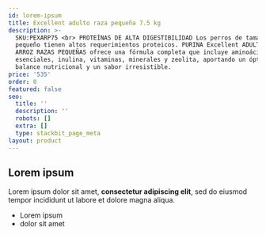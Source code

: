 ```yaml
---
id: lorem-ipsum
title: Excellent adulto raza pequeña 7.5 kg
description: >-
  SKU:PEXARP75 <br> PROTEÍNAS DE ALTA DIGESTIBILIDAD Los perros de tamaño
  pequeño tienen altos requerimientos proteicos. PURINA Excellent ADULTO POLLO Y
  ARROZ RAZAS PEQUEÑAS ofrece una fórmula completa que incluye aminoácidos
  esenciales, inulina, vitaminas, minerales y zeolita, aportando un óptimo
  balance nutricional y un sabor irresistible.
price: '535'
order: 0
featured: false
seo:
  title: ''
  description: ''
  robots: []
  extra: []
  type: stackbit_page_meta
layout: product
---
```

## Lorem ipsum

Lorem ipsum dolor sit amet, **consectetur adipiscing elit**, sed do eiusmod tempor incididunt ut labore et dolore magna aliqua.

- Lorem ipsum
- dolor sit amet
